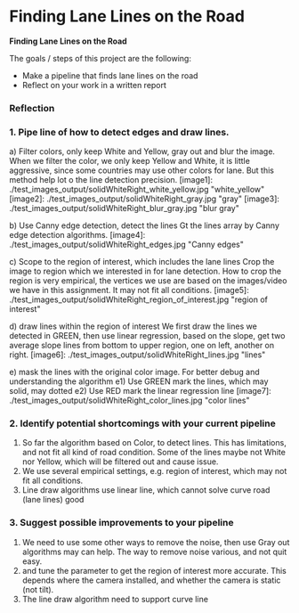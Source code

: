 # **Finding Lane Lines on the Road** 



**Finding Lane Lines on the Road**

The goals / steps of this project are the following:
* Make a pipeline that finds lane lines on the road
* Reflect on your work in a written report


### Reflection

### 1. Pipe line of how to detect edges and draw lines. 
a) Filter colors, only keep White and Yellow, gray out and blur the image. 
When we filter the color, we only keep Yellow and White, it is little aggressive, 
since some countries may use other colors for lane. But this method help lot o the line 
detection precision. 
[image1]: ./test_images_output/solidWhiteRight_white_yellow.jpg "white_yellow"
[image2]: ./test_images_output/solidWhiteRight_gray.jpg "gray"
[image3]: ./test_images_output/solidWhiteRight_blur_gray.jpg "blur gray"


b) Use Canny edge detection, detect the lines
Gt the lines array by Canny edge detection algorithms.
[image4]: ./test_images_output/solidWhiteRight_edges.jpg "Canny edges"

c) Scope to the region of interest, which includes the lane lines
Crop the image to region which we interested in for lane detection. How to crop the region is very empirical, the vertices we use are 
based on the images/video we have in this assignment. It may not fit all conditions.
[image5]: ./test_images_output/solidWhiteRight_region_of_interest.jpg "region of interest"


d) draw lines within the region of interest
We first draw the lines we detected in GREEN, then use linear regression, based on the slope, get two average 
slope lines from bottom to upper region, one on left, another on right. 
[image6]: ./test_images_output/solidWhiteRight_lines.jpg "lines"


e) mask the lines with the original color image. For better debug and understanding the algorithm
    e1) Use GREEN mark the lines, which may solid, may dotted
    e2) Use RED mark the linear regression line
[image7]: ./test_images_output/solidWhiteRight_color_lines.jpg "color lines"



### 2. Identify potential shortcomings with your current pipeline

1. So far the algorithm based on Color, to detect lines. This has limitations, and not fit all kind of road condition. 
Some of the lines maybe not White nor Yellow, which will be filtered out and cause issue.
2. We use several empirical settings, e.g. region of interest, which may not fit all conditions.
3. Line draw algorithms use linear line, which cannot solve curve road (lane lines) good


### 3. Suggest possible improvements to your pipeline

1. We need to use some other ways to remove the noise, then use Gray out algorithms may can help. The way to remove noise various, and not quit easy. 
2. and tune the parameter to get the region of interest more accurate. This depends where the camera installed, and whether the camera is static (not tilt).
3. The line draw algorithm need to support curve line

